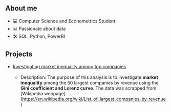 ## About me
- 💻 Computer Science and Econometrics Student
- 📊 Passionate about data
- 🛠️ SQL, Python, PowerBI
## Projects
- [Investigating market inequality among top companies](https://github.com/pjurus/Portfolio/blob/main/Projects/Python/Largest%20Companies%20by%20Revenue%20Analysis.ipynb)<br><br>
  - Description: The purpose of this analysis is to investigate **market inequality** among the 50 largest companies by revenue using the **Gini coefficient and Lorenz curve**. The data was scrapped from [Wikipedia webpage] 
  (https://en.wikipedia.org/wiki/List_of_largest_companies_by_revenue)


